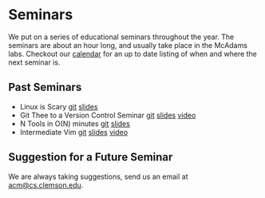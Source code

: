 Seminars
====================

We put on a series of educational seminars throughout the year.
The seminars are about an hour long, and usually take place in the McAdams labs.
Checkout our [calendar][] for an up to date listing of when and where the next seminar is.

Past Seminars
--------------------

- Linux is Scary [git][linux-git] [slides][linux-slides]
- Git Thee to a Version Control Seminar [git][git-git] [slides][git-slides] [video][git-video]
- N Tools in O(N) minutes [git][tools-git] [slides][tools-slides]
- Intermediate Vim [git][vim-git] [slides][vim-slides] [video][vim-video]

Suggestion for a Future Seminar
--------------------------------

We are always taking suggestions, send us an email at <acm@cs.clemson.edu>.

[calendar]: https://www.google.com/calendar/embed?src=aeh6j0eubfdc3atqq44g7iigu8%40group.calendar.google.com&ctz=America/New_York

[linux-git]: https://bitbucket.org/robertu94/clemson-acm
[linux-slides]: cs.clemson.edu/~robertu/linux/linux.html
[git-git]: https://bitbucket.org/robertu94/clemson-acm
[git-slides]: cs.clemson.edu/~robertu/git/git.html
[git-video]: https://youtu.be/FRVzpoyqsPM
[tools-git]: https://bitbucket.org/robertu94/clemson-acm
[tools-slides]: cs.clemson.edu/~robertu/tools/tools.html
[vim-git]: https://bitbucket.org/robertu94/clemson-acm
[vim-slides]: cs.clemson.edu/~robertu/vim/vim.html
[vim-video]: https://youtu.be/v0W7JkzQAzA
